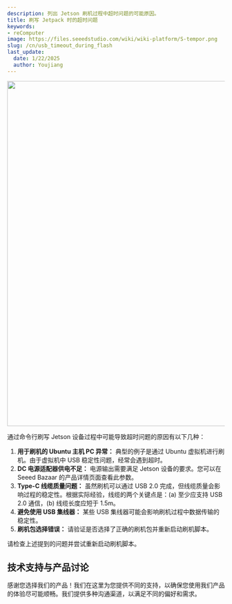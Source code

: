 ```yaml
---
description: 列出 Jetson 刷机过程中超时问题的可能原因。
title: 刷写 Jetpack 时的超时问题
keywords:
- reComputer
image: https://files.seeedstudio.com/wiki/wiki-platform/S-tempor.png
slug: /cn/usb_timeout_during_flash
last_update:
  date: 1/22/2025
  author: Youjiang
---
```


<div align="center">
  <img width ="800" src="https://files.seeedstudio.com/wiki/reComputer-Jetson/FAQ/timeout_issue.png"/>
</div>

通过命令行刷写 Jetson 设备过程中可能导致超时问题的原因有以下几种：

1. **用于刷机的 Ubuntu 主机 PC 异常：** 典型的例子是通过 Ubuntu 虚拟机进行刷机。由于虚拟机中 USB 稳定性问题，经常会遇到超时。
2. **DC 电源适配器供电不足：** 电源输出需要满足 Jetson 设备的要求。您可以在 Seeed Bazaar 的产品详情页面查看此参数。
3. **Type-C 线缆质量问题：** 虽然刷机可以通过 USB 2.0 完成，但线缆质量会影响过程的稳定性。根据实际经验，线缆的两个关键点是：(a) 至少应支持 USB 2.0 通信，(b) 线缆长度应短于 1.5m。
4. **避免使用 USB 集线器：** 某些 USB 集线器可能会影响刷机过程中数据传输的稳定性。
5. **刷机包选择错误：** 请验证是否选择了正确的刷机包并重新启动刷机脚本。

请检查上述提到的问题并尝试重新启动刷机脚本。

## 技术支持与产品讨论

感谢您选择我们的产品！我们在这里为您提供不同的支持，以确保您使用我们产品的体验尽可能顺畅。我们提供多种沟通渠道，以满足不同的偏好和需求。

<div class="button_tech_support_container">
<a href="https://forum.seeedstudio.com/" class="button_forum"></a> 
<a href="https://www.seeedstudio.com/contacts" class="button_email"></a>
</div>

<div class="button_tech_support_container">
<a href="https://discord.gg/eWkprNDMU7" class="button_discord"></a> 
<a href="https://github.com/Seeed-Studio/wiki-documents/discussions/69" class="button_discussion"></a>
</div>